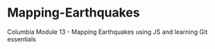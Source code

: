 # Mapping-Earthquakes
Columbia Module 13 - Mapping Earthquakes using JS and learning Git essentials
